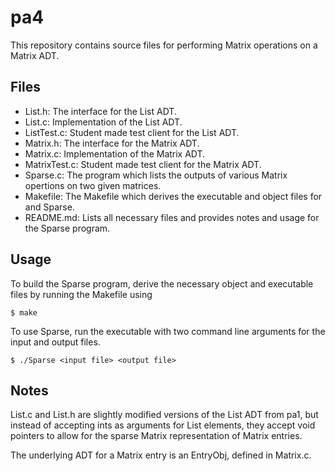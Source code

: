 # pa4

This repository contains source files for performing Matrix operations on a Matrix ADT.

## Files

+ List.h: The interface for the List ADT.
+ List.c: Implementation of the List ADT.
+ ListTest.c: Student made test client for the List ADT.
+ Matrix.h: The interface for the Matrix ADT.
+ Matrix.c: Implementation of the Matrix ADT.
+ MatrixTest.c: Student made test client for the Matrix ADT.
+ Sparse.c: The program which lists the outputs of various Matrix opertions on two given matrices. 
+ Makefile: The Makefile which derives the executable and object files for and Sparse.
+ README.md: Lists all necessary files and provides notes and usage for the Sparse program.

## Usage

To build the Sparse program, derive the necessary object and executable files by running the Makefile using   

`$ make`   

To use Sparse, run the executable with two command line arguments for the input and output files.   

`$ ./Sparse <input file> <output file>`

## Notes

List.c and List.h are slightly modified versions of the List ADT from pa1, but instead of accepting ints as arguments for List elements, they accept void pointers to allow for the sparse Matrix representation of Matrix entries. 

The underlying ADT for a Matrix entry is an EntryObj, defined in Matrix.c.